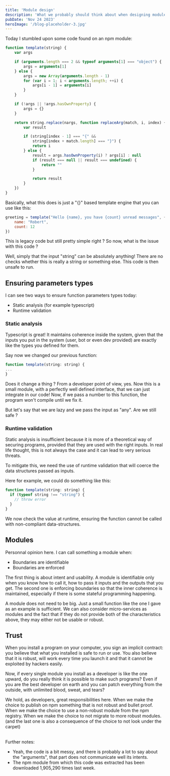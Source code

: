 ```yaml
---
title: 'Module design'
description: 'What we probably should think about when designing modules'
pubDate: 'Nov 24 2023'
heroImage: '/blog-placeholder-3.jpg'
---
```


Today I stumbled upon some code found on an npm module:

```js
function template(string) {
    var args

    if (arguments.length === 2 && typeof arguments[1] === "object") {
        args = arguments[1]
    } else {
        args = new Array(arguments.length - 1)
        for (var i = 1; i < arguments.length; ++i) {
            args[i - 1] = arguments[i]
        }
    }

    if (!args || !args.hasOwnProperty) {
        args = {}
    }

    return string.replace(nargs, function replaceArg(match, i, index) {
        var result

        if (string[index - 1] === "{" &&
            string[index + match.length] === "}") {
            return i
        } else {
            result = args.hasOwnProperty(i) ? args[i] : null
            if (result === null || result === undefined) {
                return ""
            }

            return result
        }
    })
}

```

Basically, what this does is just a "{}" based template engine that you can use like this:

```js
greeting = template("Hello {name}, you have {count} unread messages", {
    name: "Robert",
    count: 12
})
```

This is legacy code but still pretty simple right ?
So now, what is the issue with this code ?

Well, simply that the input "string" can be absolutely anything! There are no checks whether this is really a string or something else. This code is then unsafe to run.

## Ensuring parameters types

I can see two ways to ensure function parameters types today:

- Static analysis (for example typescript)
- Runtime validation

### Static analysis

Typescript is great! It maintains coherence inside the system, given that the inputs you put in the system (user, bot or even dev provided) are exactly like the types you defined for them.

Say now we changed our previous function:

```js
function template(string: string) {
...
}
```

Does it change a thing ?
From a developer point of view, yes. Now this is a small module, with a perfectly well defined interface, that we can just integrate in our code! Now, if we pass a number to this function, the program won't compile until we fix it.

But let's say that we are lazy and we pass the input as "any". Are we still safe ?

### Runtime validation

Static analysis is insufficient because it is more of a theoretical way of securing programs, provided that they are used with the right inputs. In real life thought, this is not always the case and it can lead to very serious threats.

To mitigate this, we need the use of runtime validation that will coerce the data structures passed as inputs.

Here for example, we could do something like this:

```js
function template(string: string) {
  if (typeof string !== "string") {
    // throw error
  }
}
```

We now check the value at runtime, ensuring the function cannot be called with non-compliant data-structures.

## Modules

Personnal opinion here. I can call something a module when:

- Boundaries are identifiable
- Boundaries are enforced

The first thing is about intent and usability. A module is identifiable only when you know how to call it, how to pass it inputs and the outputs that you get.
The second one is enforcing boundaries so that the inner coherence is maintained, especially if there is some stateful programming happening.

A module does not need to be big. Just a small function like the one I gave as an example is sufficient. We can also consider micro-services as modules and the fact that if they do not provide both of the characteristics above, they may either not be usable or robust.

## Trust

When you install a program on your computer, you sign an implicit contract: you believe that what you installed is safe to run or use. You also believe that it is robust, will work every time you launch it and that it cannot be exploited by hackers easily.

Now, if every single module you install as a developer is like the one upward, do you really think it is possible to make such programs? Even if you are the best developer on earth and you can patch everything from the outside, with unlimited blood, sweat, and tears?

We hold, as developers, great responsibilities here. When we make the choice to publish on npm something that is not robust and bullet proof. When we make the choice to use a non-robust module from the npm registry. When we make the choice to not migrate to more robust modules. (and the last one is also a consequence of the choice to not look under the carpet)



<br>
Further notes:

- Yeah, the code is a bit messy, and there is probably a lot to say about the "arguments", that part does not communicate well its intents.
- The npm module from which this code was extracted has been downloaded 1,905,290 times last week.
